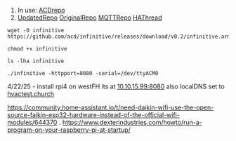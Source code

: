 1. In use: [ACDrepo](https://github.com/acd/infinitive)
2. [UpdatedRepo](https://github.com/gogades/hass-infinitive/tree/master)
  [OriginalRepo](https://github.com/mww012/ha_customcomponents)
  [MQTTRepo](https://github.com/lurgh/infinitive)
  [HAThread](https://community.home-assistant.io/t/carrier-bryant-infinitive-integration/119578/22)

```
wget -O infinitive https://github.com/acd/infinitive/releases/download/v0.2/infinitive.arm
```
```
chmod +x infinitive
```
```
ls -lha infinitive
```
```
./infinitive -httpport=8080 -serial=/dev/ttyACM0
```
4/22/25 - install rpi4 on westFH its at [10.10.15.99:8080](10.10.15.99:8080) also localDNS set to [hvactest.church](hvactest.church:8080)

https://community.home-assistant.io/t/need-daikin-wifi-use-the-open-source-faikin-esp32-hardware-instead-of-the-official-wifi-modules/644370
.
https://www.dexterindustries.com/howto/run-a-program-on-your-raspberry-pi-at-startup/
